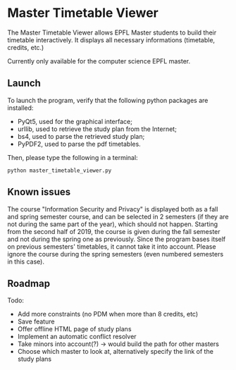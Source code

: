 # Master Timetable Viewer

The Master Timetable Viewer allows EPFL Master students to build their timetable interactively.
It displays all necessary informations (timetable, credits, etc.)

Currently only available for the computer science EPFL master.

## Launch


To launch the program, verify that the following python packages are installed:

* PyQt5, used for the graphical interface;
* urllib, used to retrieve the study plan from the Internet;
* bs4, used to parse the retrieved study plan;
* PyPDF2, used to parse the pdf timetables.

Then, please type the following in a terminal:

    python master_timetable_viewer.py

## Known issues

The course "Information Security and Privacy" is displayed both as a fall and spring semester course, and can be selected in 2 semesters (if they are not during the same part of the year), which should not happen.
Starting from the second half of 2019, the course is given during the fall semester and not during the spring one as previously.
Since the program bases itself on previous semesters' timetables, it cannot take it into account.
Please ignore the course during the spring semesters (even numbered semesters in this case).

## Roadmap

Todo:

* Add more constraints (no PDM when more than 8 credits, etc)
* Save feature
* Offer offline HTML page of study plans
* Implement an automatic conflict resolver
* Take minors into account(?) -> would build the path for other masters
* Choose which master to look at, alternatively specify the link of the study plans

